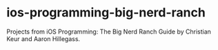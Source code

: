 # ios-programming-big-nerd-ranch
Projects from iOS Programming: The Big Nerd Ranch Guide by Christian Keur and Aaron Hillegass.
